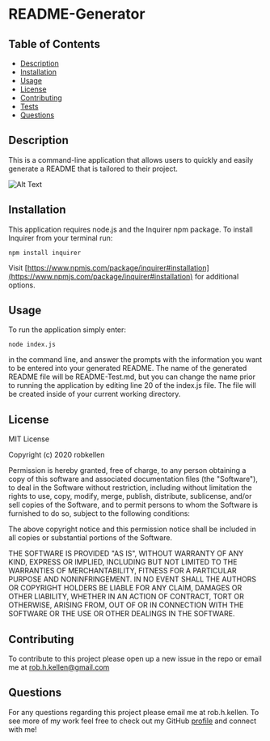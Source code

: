 # README-Generator

## Table of Contents

- [Description](#description)
- [Installation](#installation)
- [Usage](#usage)
- [License](#license)
- [Contributing](#contributing)
- [Tests](#tests) 
- [Questions](#questions)

## Description

This is a command-line application that allows users to quickly and easily generate a README that is tailored to their project.

![Alt Text](README-Generator/utils/README.gif)

## Installation

This application requires node.js and the Inquirer npm package. To install Inquirer from your terminal run:

 `npm install inquirer`

Visit [https://www.npmjs.com/package/inquirer#installation](https://www.npmjs.com/package/inquirer#installation) for additional options.

## Usage

To run the application simply enter:

`node index.js`

in the command line, and answer the prompts with the information you want to be entered into your generated README. The name of the generated README file will be README-Test.md, but you can change the name prior to running the application by editing line 20 of the index.js file.  The file will be created inside of your current working directory.

## License

MIT License

Copyright (c) 2020 robkellen

Permission is hereby granted, free of charge, to any person obtaining a copy
of this software and associated documentation files (the "Software"), to deal
in the Software without restriction, including without limitation the rights
to use, copy, modify, merge, publish, distribute, sublicense, and/or sell
copies of the Software, and to permit persons to whom the Software is
furnished to do so, subject to the following conditions:

The above copyright notice and this permission notice shall be included in all
copies or substantial portions of the Software.

THE SOFTWARE IS PROVIDED "AS IS", WITHOUT WARRANTY OF ANY KIND, EXPRESS OR
IMPLIED, INCLUDING BUT NOT LIMITED TO THE WARRANTIES OF MERCHANTABILITY,
FITNESS FOR A PARTICULAR PURPOSE AND NONINFRINGEMENT. IN NO EVENT SHALL THE
AUTHORS OR COPYRIGHT HOLDERS BE LIABLE FOR ANY CLAIM, DAMAGES OR OTHER
LIABILITY, WHETHER IN AN ACTION OF CONTRACT, TORT OR OTHERWISE, ARISING FROM,
OUT OF OR IN CONNECTION WITH THE SOFTWARE OR THE USE OR OTHER DEALINGS IN THE
SOFTWARE.

## Contributing

To contribute to this project please open up a new issue in the repo or email me at rob.h.kellen@gmail.com

## Questions

For any questions regarding this project please email me at rob.h.kellen. To see more of my work feel free to check out my GitHub [profile](https://github.com/robkellen) and connect with me!
